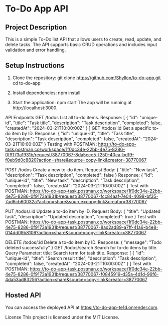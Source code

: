 # To-Do App API

## Project Description
This is a simple To-Do list API that allows users to create, read, update, and delete tasks. The API supports basic CRUD operations and includes input validation and error handling.

## Setup Instructions

1. Clone the repository:
git clone https://github.com/Shyllon/to-do-app.git
cd to-do-app

2. Install dependencies:
npm install

3. Start the application:
npm start
The app will be running at http://localhost:3000.

API Endpoints
GET /todos
List all to-do items.
Response:
[
  {
    "id": "unique-id",
    "title": "Task title",
    "description": "Task description",
    "completed": false,
    "createdAt": "2024-03-21T10:00:00Z"
  }
]
GET /todos/:id
Get a specific to-do item by ID.
Response:
{
  "id": "unique-id",
  "title": "Task title",
  "description": "Task description",
  "completed": false,
  "createdAt": "2024-03-21T10:00:00Z"
}
Testing with POSTMAN: https://to-do-app-task.postman.co/workspace/1f0dc34e-22bb-4e75-8286-0f9173a1931b/request/38770067-8da5ece5-f250-40ca-bdf9-f0eb9d0c8820?action=share&source=copy-link&creator=38770067

POST /todos
Create a new to-do item.
Request Body:
{
  "title": "New task",
  "description": "Task description",
  "completed": false
}
Response:
{
  "id": "unique-id",
  "title": "New task",
  "description": "Task description",
  "completed": false,
  "createdAt": "2024-03-21T10:00:00Z"
}
Test with POSTMAN: https://to-do-app-task.postman.co/workspace/1f0dc34e-22bb-4e75-8286-0f9173a1931b/request/38770067-fcc84aaf-7e04-4098-bf35-7ad6cb60032a?action=share&source=copy-link&creator=38770067

PUT /todos/:id
Update a to-do item by ID.
Request Body:
{
  "title": "Updated task",
  "description": "Updated description",
  "completed": true
}
Test with POSTMAN: https://to-do-app-task.postman.co/workspace/1f0dc34e-22bb-4e75-8286-0f9173a1931b/request/38770067-8ad2ad89-a7ff-41a6-b4e8-014dd09b8109?action=share&source=copy-link&creator=38770067

DELETE /todos/:id
Delete a to-do item by ID.
Response:
{
  "message": "Todo deleted successfully"
}
GET /todos/search
Search for to-do items by title.
Query Parameter:
title: Search term for task title.
Response:
[
  {
    "id": "unique-id",
    "title": "Search result title",
    "description": "Task description",
    "completed": false,
    "createdAt": "2024-03-21T10:00:00Z"
  }
]
Test with POSTMAN: https://to-do-app-task.postman.co/workspace/1f0dc34e-22bb-4e75-8286-0f9173a1931b/request/38770067-f0845919-d35a-4d1d-96f6-4da53ad83256?action=share&source=copy-link&creator=38770067

## Hosted API
You can access the deployed API at https://to-do-app-te1d.onrender.com.

License
This project is licensed under the MIT License.